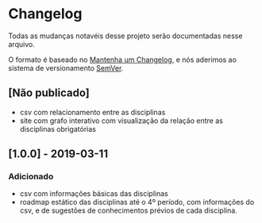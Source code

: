 # Changelog

Todas as mudanças notavéis desse projeto serão documentadas nesse arquivo.

O formato é baseado no [Mantenha um Changelog](https://keepachangelog.com/pt-BR/1.0.0/),
e nós aderimos ao sistema de versionamento [SemVer](https://semver.org/lang/pt-BR/).

## [Não publicado]
- csv com relacionamento entre as disciplinas
- site com grafo interativo com visualização da relação entre as disciplinas obrigatórias

## [1.0.0] - 2019-03-11
### Adicionado
- csv com informações básicas das disciplinas
- roadmap estático das disciplinas até o 4º período, com informações do csv, e de sugestões de conhecimentos prévios de cada disciplina.
